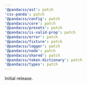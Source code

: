 ```yaml
---
'@pandacss/ast': patch
'css-panda': patch
'@pandacss/config': patch
'@pandacss/core': patch
'@pandacss/presets': patch
'@pandacss/is-valid-prop': patch
'@pandacss/error': patch
'@pandacss/fixture': patch
'@pandacss/logger': patch
'@pandacss/node': patch
'@pandacss/shared': patch
'@pandacss/token-dictionary': patch
'@pandacss/types': patch
---
```


Initial release.
